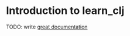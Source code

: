 # Introduction to learn_clj

TODO: write [great documentation](http://jacobian.org/writing/what-to-write/)
